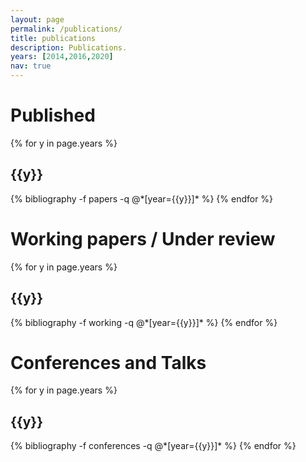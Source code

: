 ```yaml
---
layout: page
permalink: /publications/
title: publications
description: Publications.
years: [2014,2016,2020]
nav: true
---
```


<div class="publications">

<h1 class="post-title"> Published </h1>
{% for y in page.years %}
  <h2 class="year">{{y}}</h2>
  {% bibliography -f papers -q @*[year={{y}}]* %}
{% endfor %}

<h1 class="post-title"> Working papers / Under review </h1>
{% for y in page.years %}
  <h2 class="year">{{y}}</h2>
  {% bibliography -f working -q @*[year={{y}}]* %}
{% endfor %}

<h1 class="post-title"> Conferences and Talks </h1>
{% for y in page.years %}
  <h2 class="year">{{y}}</h2>
  {% bibliography -f conferences -q @*[year={{y}}]* %}
{% endfor %}

</div>
